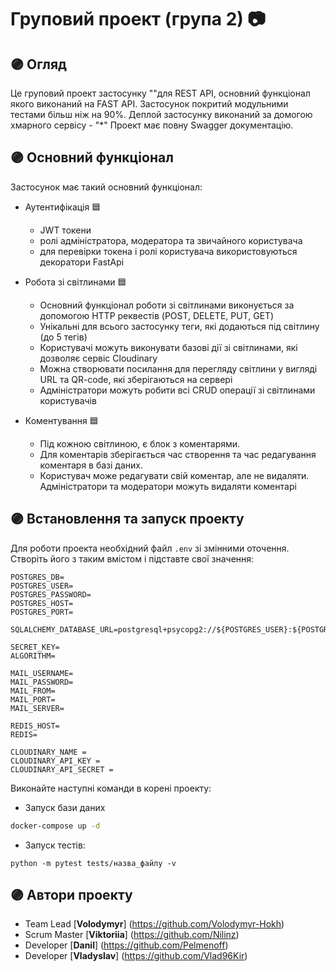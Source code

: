 # Груповий проект (група 2) :camera:

## :purple_circle: Огляд

Це груповий проект застосунку ""для REST API, основний функціонал якого виконаний на FAST API.
Застосунок покритий модульними тестами більш ніж на 90%.
Деплой застосунку виконаний за домогою хмарного сервісу - "*"
Проект має повну Swagger документацію.

## :purple_circle: Основний функціонал 

Застосунок має такий основний функціонал:
* Аутентифікація :blue_square:
    * JWT токени
    * ролі адміністратора, модератора та звичайного користувача
    * для перевірки токена і ролі користувача використовуються декоратори FastApi

* Робота зі світлинами :blue_square:
    * Основний функціонал роботи зі світлинами виконується за допомогою HTTP реквестів (POST, DELETE, PUT, GET)
    * Унікальні для всього застосунку теги, які додаються під світлину (до 5 тегів)
    * Користувачі можуть виконувати базові дії зі світлинами, які дозволяє сервіс Cloudinary
    * Можна створювати посилання для перегляду світлини у вигляді URL та QR-code, які зберігаються на сервері
    * Адміністратори можуть робити всі CRUD операції зі світлинами користувачів

* Коментування :blue_square:
    * Під кожною світлиною, є блок з коментарями. 
    * Для коментарів зберігається час створення та час редагування коментаря в базі даних.
    * Користувач може редагувати свій коментар, але не видаляти. Адміністратори та модератори можуть видаляти коментарі


## :purple_circle: Встановлення та запуск проекту 

Для роботи проекта необхідний файл `.env` зі змінними оточення.
Створіть його з таким вмістом і підставте свої значення:

```dotenv
POSTGRES_DB=
POSTGRES_USER=
POSTGRES_PASSWORD=
POSTGRES_HOST=
POSTGRES_PORT=

SQLALCHEMY_DATABASE_URL=postgresql+psycopg2://${POSTGRES_USER}:${POSTGRES_PASSWORD}@${POSTRGES_HOST}:${POSTGRES_PORT}/${POSTGRES_DB}

SECRET_KEY=
ALGORITHM=

MAIL_USERNAME=
MAIL_PASSWORD=
MAIL_FROM=
MAIL_PORT=
MAIL_SERVER=

REDIS_HOST=
REDIS=

CLOUDINARY_NAME = 
CLOUDINARY_API_KEY = 
CLOUDINARY_API_SECRET = 
```

Виконайте наступні команди в корені проекту:

* Запуск бази даних
```bash
docker-compose up -d
```


* Запуск тестів:  
```
python -m pytest tests/назва_файлу -v
```


##  :purple_circle: Автори проекту 

* Team Lead [**Volodymyr**] (https://github.com/Volodymyr-Hokh)
* Scrum Master [**Viktoriia**] (https://github.com/Nilinz)
* Developer [**Danil**]  (https://github.com/Pelmenoff)
* Developer [**Vladyslav**] (https://github.com/Vlad96Kir)
